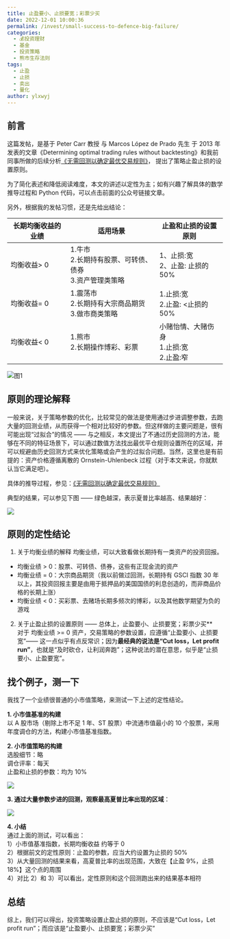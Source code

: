 ```yaml
---
title: 止盈要小、止损要宽；彩票少买
date: 2022-12-01 10:00:36
permalink: /invest/small-success-to-defence-big-failure/
categories:
  - 💰投资理财
  - 基金
  - 投资策略
  - 熊市生存法则
tags:
  - 止盈
  - 止损
  - 卖出
  - 量化
author: ylxwyj
---
```

## 前言

这篇发帖，是基于 Peter Carr 教授 与 Marcos López de Prado 先生 于 2013 年发表的文章《Determining optimal trading rules without backtesting》和我前同事所做的后续分析[《无需回测以确定最优交易规则》](https://mp.weixin.qq.com/s/tWPUJpv9ED4DZqcgxlhMOw)， 提出了策略止盈止损的设置原则。  
  
为了简化表述和降低阅读难度，本文的讲述以定性为主；如有兴趣了解具体的数学推导过程和 Python 代码，可以点击前面的公众号链接文章。  
  
另外，根据我的发帖习惯，还是先给出结论：

长期均衡收益的业绩 | 适用场景  | 止盈和止损的设置原则
----  | ---  | ---
均衡收益> 0  | 1.牛市<br> 2.长期持有股票、可转债、债券 <br> 3.资产管理类策略 |1、止损:宽 <br> 2、止盈: 止损的 50%
均衡收益= 0  | 1.震荡市 <br> 2.长期持有大宗商品期货<br>  3.做市商类策略 |1.止损:宽 <br> 2.止盈: <止损的 50%
均衡收益< 0  | 1.熊市 <br> 2.长期操作博彩、彩票  | 小赌怡情、大赌伤身<br> 1.止损:宽 <br> 2.止盈:窄

![图1](https://www.jisilu.cn/uploads/questions/20221026/1948a0d2178b07a3256c658a1be77d8c.jpg)

## 原则的理论解释

一般来说，关于策略参数的优化，比较常见的做法是使用通过步进调整参数，去跑大量的回测业绩，从而获得一个相对比较好的参数。但这样做的主要问题是，很有可能出现“过拟合”的情况 —— 与之相反，本文提出了不通过历史回测的方法，能够在不同的特征场景下，可以通过数值方法找出最优平仓规则设置所在的区域，并可以规避由历史回测方式来优化策略或会产生的过拟合问题。当然，这里也是有前提的：资产价格遵循离散的 Ornstein-Uhlenbeck 过程（对于本文来说，你就默认当它满足吧）。  
  
具体的推导过程，参见：[《无需回测以确定最优交易规则》](https://mp.weixin.qq.com/s/tWPUJpv9ED4DZqcgxlhMOw)  
  
典型的结果，可以参见下图 —— 绿色越深，表示夏普比率越高、结果越好：  

![](https://www.jisilu.cn/uploads/questions/20221026/d1ff83b20188ff330c8092fae80bee58.jpg)

## 原则的定性结论

1. 关于均衡业绩的解释
均衡业绩，可以大致看做长期持有一类资产的投资回报。  

- 均衡业绩 > 0：股票、可转债、债券，这些有正现金流的资产  
- 均衡业绩 = 0：大宗商品期货（我以前做过回测，长期持有 GSCI 指数 30 年以上，其投资回报主要是由用于抵押品的美国国债的利息创造的，而非商品价格的长期上涨）  
- 均衡业绩 < 0：买彩票、去赌场长期多频次的博彩，以及其他数学期望为负的游戏  
  
2. 关于止盈止损的设置原则 —— 总体上，止盈要小、止损要宽；彩票少买**  
对于 均衡业绩 >= 0 资产，交易策略的参数设置，应遵循“止盈要小、止损要宽”—— 这一点似乎有点反常识；因为**最经典的说法是“Cut loss，Let profit run”**，也就是“及时砍仓，让利润奔跑”；这种说法的潜在意思，似乎是“止损要小、止盈要宽”。  
  
## 找个例子，测一下

我找了一个业绩很普通的小市值策略，来测试一下上述的定性结论。  
  
**1. 小市值基准的构建**  
以 A 股市场（剔除上市不足 1 年、ST 股票）中流通市值最小的 10 个股票，采用年度调仓的方法，构建小市值基准指数。  
  
**2. 小市值策略的构建**  
选股细节：略  
调仓评率：每天  
止盈和止损的参数：均为 10%  

![](https://www.jisilu.cn/uploads/questions/20221026/51b0e19a3e426c31f2277ec1356a5c8b.jpg)

**3. 通过大量参数步进的回测，观察最高夏普比率出现的区域**：  

![](https://www.jisilu.cn/uploads/questions/20221026/6fb0186a948c0fcf8c9c853bd46aea32.jpg)

**4. 小结**  
通过上面的测试，可以看出：  
1）小市值基准指数，长期均衡收益 约等于 0  
2）根据前文的定性原则：止盈的参数，应当大约设置为止损的 50%  
3）从大量回测的结果来看，高夏普比率的出现范围，大致在【止盈 9%，止损 18%】这个点的周围  
4）对比 2）和 3）可以看出，定性原则和这个回测跑出来的结果基本相符
  
## 总结

综上，我们可以得出，投资策略设置止盈止损的原则，不应该是“Cut loss，Let profit run”；而应该是“止盈要小、止损要宽；彩票少买”
